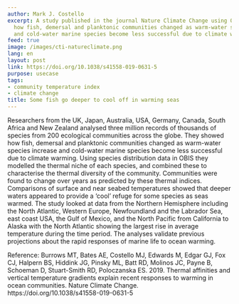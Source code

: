 ```yaml
---
author: Mark J. Costello
excerpt: A study published in the journal Nature Climate Change using OBIS data showed
  how fish, demersal and planktonic communities changed as warm-water species increase
  and cold-water marine species become less successful due to climate warming.
feed: true
image: /images/cti-natureclimate.png
lang: en
layout: post
link: https://doi.org/10.1038/s41558-019-0631-5
purpose: usecase
tags:
- community temperature index
- climate change
title: Some fish go deeper to cool off in warming seas
---
```


<p>Researchers from the UK, Japan, Australia, USA, Germany, Canada, South Africa and New Zealand analysed three million records of thousands of species from 200 ecological communities across the globe. They showed how fish, demersal and planktonic communities changed as warm-water species increase and cold-water marine species become less successful due to climate warming. Using species distribution data in OBIS they modelled the thermal niche of each species, and combined these to characterise the thermal diversity of the community. Communities were found to change over years as predicted by these thermal indices. Comparisons of surface and near seabed temperatures showed that deeper waters appeared to provide a ‘cool’ refuge for some species as seas warmed. The study looked at data from the Northern Hemisphere including the North Atlantic, Western Europe, Newfoundland and the Labrador Sea, east coast USA, the Gulf of Mexico, and the North Pacific from California to Alaska with the North Atlantic showing the largest rise in average temperature during the time period. The analyses validate previous projections about the rapid responses of marine life to ocean warming.</p>

<p>Reference: Burrows MT, Bates AE, Costello MJ, Edwards M, Edgar GJ, Fox CJ, Halpern BS, Hiddink JG, Pinsky ML, Batt RD, Molinos JC, Payne B, Schoeman D, Stuart-Smith RD, Poloczanska ES. 2019. Thermal affinities and vertical temperature gradients explain recent responses to warming in ocean communities. Nature Climate Change. https://doi.org/10.1038/s41558-019-0631-5</p>